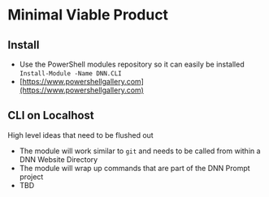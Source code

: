 # Minimal Viable Product ##

## Install ##

* Use the PowerShell modules repository so it can easily be installed
```Install-Module -Name DNN.CLI```
* [https://www.powershellgallery.com](https://www.powershellgallery.com)

## CLI on Localhost ##

High level ideas that need to be flushed out

* The module will work similar to `git` and needs to be called from within a DNN Website Directory
* The module will wrap up commands that are part of the DNN Prompt project
* TBD